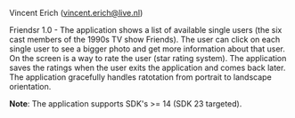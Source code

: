 Vincent Erich (<vincent.erich@live.nl>)

Friendsr 1.0 - The application shows a list of available single users (the six cast members of the 1990s TV show Friends).
The user can click on each single user to see a bigger photo and get more information about that user. On the screen is a 
way to rate the user (star rating system). The application saves the ratings when the user exits the application and comes back
later. The application gracefully handles ratotation from portrait to landscape orientation.

<b>Note</b>: The application supports SDK's >= 14 (SDK 23 targeted). 
